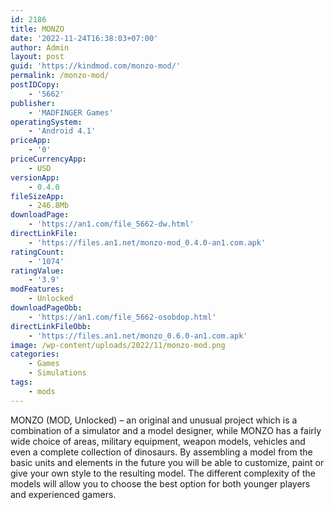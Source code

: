 ```yaml
---
id: 2186
title: MONZO
date: '2022-11-24T16:38:03+07:00'
author: Admin
layout: post
guid: 'https://kindmod.com/monzo-mod/'
permalink: /monzo-mod/
postIDCopy:
    - '5662'
publisher:
    - 'MADFINGER Games'
operatingSystem:
    - 'Android 4.1'
priceApp:
    - '0'
priceCurrencyApp:
    - USD
versionApp:
    - 0.4.0
fileSizeApp:
    - 246.8Mb
downloadPage:
    - 'https://an1.com/file_5662-dw.html'
directLinkFile:
    - 'https://files.an1.net/monzo-mod_0.4.0-an1.com.apk'
ratingCount:
    - '1074'
ratingValue:
    - '3.9'
modFeatures:
    - Unlocked
downloadPageObb:
    - 'https://an1.com/file_5662-osobdop.html'
directLinkFileObb:
    - 'https://files.an1.net/monzo_0.6.0-an1.com.apk'
image: /wp-content/uploads/2022/11/monzo-mod.png
categories:
    - Games
    - Simulations
tags:
    - mods
---
```


MONZO (MOD, Unlocked) – an original and unusual project which is a combination of a simulator and a model designer, while MONZO has a fairly wide choice of areas, military equipment, weapon models, vehicles and even a complete collection of dinosaurs. By assembling a model from the basic units and elements in the future you will be able to customize, paint or give your own style to the resulting model. The different complexity of the models will allow you to choose the best option for both younger players and experienced gamers.